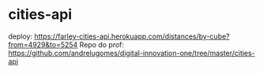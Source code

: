 # cities-api
deploy: https://farley-cities-api.herokuapp.com/distances/by-cube?from=4929&to=5254
Repo do prof: https://github.com/andrelugomes/digital-innovation-one/tree/master/cities-api
